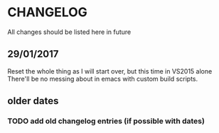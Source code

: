 # CHANGELOG

All changes should be listed here in future

## 29/01/2017

Reset the whole thing as I will start over, but this time in VS2015 alone
There'll be no messing about in emacs with custom build scripts.

## older dates

### TODO add old changelog entries (if possible with dates)